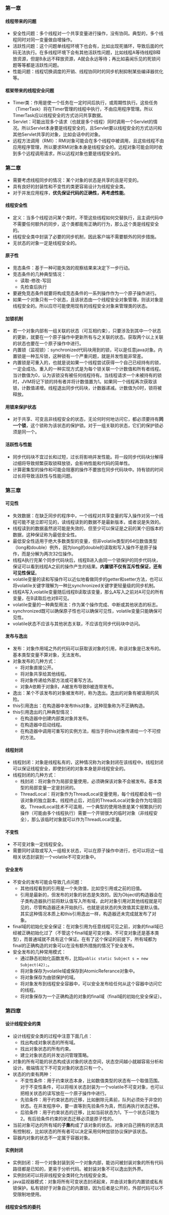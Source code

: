 ### 第一章

#### 线程带来的问题

* 安全性问题：多个线程对一个共享变量进行操作，没有协同。典型的，多个线程同时对同一变量做自增操作。
* 活跃性问题：这个问题单线程环境下也会有，比如出现死循环，导致后面的代码无法执行。在多线程环境下会有其他活跃性问题，比如线程A等待线程B释放资源，但是B永远不释放资源，A就会永远等待；再比如喜闻乐见的死锁问题等等都是活跃性问题。
* 性能问题：线程切换调度的开销、线程协同时的同步机制抑制某些编译器优化等。

#### 框架带来的线程安全问题

* Timer类：作用是使一个任务在一定时间后执行，或周期性执行。这些任务（TimerTask）将在Timer管理的线程中执行，不由应用程序管理。所以TimerTask应以线程安全的方式访问共享数据。
* Servlet：可能出现多个请求（也就是多个线程）同时调用一个Servlet的情况。所以Servlet本身要是线程安全的，且Servlet要以线程安全的方式访问和其他Servlet共享的对象，比如会话中的对象。
* 远程方法调用（RMI）：RMI对象可能会在多个线程中被调用，且这些线程不由应用程序管理，所以要求RMI对象本身是线程安全的。远程对象可能会同时收到多个远程调用请求，所以远程对象也要是线程安全的。

### 第二章

* 需要考虑线程同步的情况：某个对象的状态是共享的且是可变的。
* 具有良好的封装性和不变性的类更容易设计为线程安全类。
* 对于并发应用程序，**优先保证代码的正确性，再考虑性能**。

#### 线程安全性

* 定义：当多个线程访问某个类时，不管这些线程如何交替执行，且主调代码中不需要任何额外的同步，这个类都能有正确的行为，那么这个类是线程安全的。
* 线程安全类中封装了必要的同步机制，因此客户端不需要额外的同步措施。
* 无状态的对象一定是线程安全的。

#### 原子性

* 竞态条件：基于一种可能失效的观察结果来决定下一步行动。
* 竞态条件的几种典型情况：
  * 读取-修改-写回
  * 先检查后执行
* 要避免竞态条件就要将构成竞态条件的一系列操作作为一个原子操作进行。
* 如果一个对象只有一个状态，且该状态由一个线程安全对象管理，则该对象是线程安全的。所以应尽可能使用现有的线程安全对象来管理类的状态。

#### 加锁机制

* 若一个对象内部有一组关联的状态（可互相约束），只要涉及到其中一个状态的更新，就要在一个原子操作中更新所有与之关联的状态。获取两个以上关联的状态也要在一个原子操作中进行。
* 内置锁（监视锁）：synchronized代码块用到的锁，可以是任意java对象。内置锁是一种互斥锁，这种锁有一个严重问题，就是并发性能非常差。
* 内置锁是可重入的，也就是说如果一个线程尝试获得一个自己已经持有的锁，一定会成功。重入的一种实现方式是为每个锁关联一个计数值和所有者线程。当计数值为0，认为该锁没有被任何线程持有。当线程请求一个未被持有的锁时，JVM将记下锁的持有者并将计数值置为1。如果同一个线程再次获取该锁，计数值递增。线程退出同步代码块，计数器递减。计数值为0时，锁将被释放。

#### 用锁来保护状态

* 对于共享、可变且非线程安全的状态，无论何时何地访问它，都必须要持有**同一个锁**，这个锁称为该状态的保护锁。对于一组关联的状态，它们的保护锁必须是同一个。

#### 活跃性与性能

* 同步代码块不宜过长和过短，过长将影响并发性能。将一段同步代码块分解得过细将导致频繁获取锁释放锁，会影响性能和代码的简单性。
* 计算密集型的操作和可能会阻塞的操作不要放在同步代码块中。持有锁的时间过长将导致活跃性与性能问题。

### 第三章

#### 可见性

* 失效数据：在缺乏同步的程序中，一个线程对共享变量的写入操作对另一个线程可能不是立即可见的，读线程读到的数据不是最新版本，或者说是失效的。
* 线程读到的数据虽然说可能是失效的，但至少可以保证是之前的某个旧版本的数据，这种保证称为最低安全性。
* 最低安全性适用于绝大多数类型的变量，但非volatile类型的64位数值类型（long和double）例外，因为long的double的读取和写入操作不是原子操作，而是分解为两次32位操作。
* 线程A执行完某个同步代码块后，线程B进入由同一个锁保护的同步代码块，保证可以看到线程A之前的操作产生的结果。**内置锁不仅有互斥性保证，还有可见性保证**。
* volatile变量的读和写操作可以近似地看做同步的getter和setter方法，也可以将volatile关键字理解为一种比synchronized关键字更轻量级的同步机制。
* 线程A写入volatile变量随后线程B读取该变量，那么A写入之前对A可见的所有变量，在B读取后也对B可见。
* volatile变量的一种典型用法：作为某个操作完成、中断或其他状态的标志。
* synchronized既可以确保原子性也可以确保可见性，volatile变量只能确保可见性。
* volatile状态不应该与其他状态关联，不应该在同步代码块中访问。

#### 发布与逸出

* 发布：对象作用域之外的代码可以获取该对象的引用，称该对象是已发布的。基本类型变量不算对象，无法发布。
* 对象发布的几种方式：
  * 将对象直接公开。
  * 将对象共享给其他线程。
  * 将对象传递给外部方法或可重写方法。
  * 对象A依赖于对象B，A被发布导致B被连带发布。
* 逸出：某个不该发布的对象被发布时，称为逸出。逸出的对象有被误用的风险。
* this引用逸出：在构造器中发布this对象，这种现象称为不正确构造。
* this引用逸出的几种典型情况：
  * 在构造器中创建内部类对象并发布。
  * 在构造器中启动线程。
  * 在构造器中调用可重写的实例方法，相当于将this对象传递给一个不可控的方法。

#### 线程封闭

* 线程封闭：对象是线程私有的，这种情况称为对象封闭在该线程中。线程封闭可以保证线程安全，即使封闭的对象本身是非线程安全的。
* 线程封闭的几种方式：
  * 栈封闭：将对象作为局部变量使用，必须确保该对象不会被发布。基本类型的局部变量一定是封闭的。
  * ThreadLocal：将对象作为ThreadLocal变量使用，每个线程都会有一份该对象的独立副本。线程终止后，对应的ThreadLocal对象会作为垃圾回收。ThreadLocal技术不可滥用，一个典型的使用场景是某个频繁执行的操作（可能由多个线程执行）需要一个开销很大的临时对象（非线程安全），那么该临时对象就可以作为ThreadLocal变量。

#### 不变性

* 不可变对象一定线程安全。
* 需要同时读取或写入一组相关状态，可以在原子操作中进行，也可以将这一组相关状态封装到一个volatile不可变对象中。

#### 安全发布

* 不安全的发布可能会导致几点问题：
  * 其他线程看到的引用是一个失效值，比如空引用或之前的旧值。
  * 引用是最新的，但发布的对象的状态是失效的。因为Object的构造器会在子类构造器执行前将默认值写入所有域，此时对象引用对其他线程就是可见的，尽管构造器还未开始执行。也就是说状态的失效值其实是默认值。其实这种情况本质上和this引用逸出一样，构造器还未完成就发布了对象。
* final域的初始化安全保证：在对象引用为任意线程可见之前，对象的final域已经被正确初始化过了（不管这个final域是可变对象、不可变对象还是基本类型），而普通域就不具有这个保证。在有了这个保证的前提下，所有域都为final的正确构造的对象可以在没有额外措施的情况下安全发布。
* 安全发布的几种常用模式：
  * 通过静态初始化函数发布，比如`public static Subject s = new Subject(42);`。
  * 将对象保存为volatile域或保存到AtomicReferance对象中。
  * 将对象保存为由锁保护的域。
  * 将对象发布到线程安全容器中，可以安全发布给任何从这个容器中访问它的线程。
  * 将对象保存为一个正确构造的对象的final域（final域的初始化安全保证）。

### 第四章

#### 设计线程安全的类

* 设计线程安全类的过程中注意下面几点：
  * 找出构成对象状态的所有域。
  * 找出对象状态的所有约束。
  * 建立对象状态的并发访问管理策略。
* 对象的所有可能的状态构成该对象的状态空间，状态空间越小就越容易分析和设计。极端情况下不可变对象的状态只有一个。
* 状态的约束有两种：
  * 不变性条件：用于约束状态本身，比如数值类型的状态有一个取值范围。对于不变性条件，可以将相关状态封装为一个volatile不可变对象，也可以把相关状态的读写放在一个原子操作中进行。
  * 先验条件：用于约束状态的迁移，比如删除元素前，队列必须处于非空的状态。在并发程序中，要一直等到先验条件为真，然后再执行状态迁移。
  * 后验条件：用于约束状态的迁移，比如当前状态为1，下一个状态只能为2。有后验条件约束的状态迁移必须是原子性的。
* 当前对象可达的所有域的**子集**构成了该对象的状态。对象对自己拥有的状态具有控制权，比如状态的所有者可以决定采用何种加锁协议保护该状态。
* 容器内对象的状态不一定属于容器对象。

#### 实例封闭

* 实例封闭：将一个对象封装到另一个对象内部，能访问被封装对象的所有代码路径都是已知的，更易于分析代码。被封装对象不可以逸出到外界。
* 实例封闭可以将非线程安全类转化为线程安全类。
* java监视器模式：对象将所有可变状态封闭起来，并由该对象的内置锁或私有锁保护。私有锁好于对象自己的内置锁，因为后者是公开的，外部代码可以不受限制地使用。

#### 线程安全性的委托